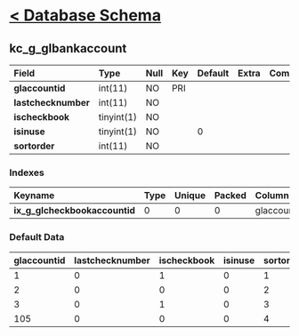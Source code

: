 # [< Database Schema](DatabaseSchema.md) #

## kc\_g\_glbankaccount ##
| **Field** | Type | Null | Key | Default | Extra | Comment |
|:----------|:-----|:-----|:----|:--------|:------|:--------|
| **glaccountid** | int(11) | NO | PRI |  |  |  |
| **lastchecknumber** | int(11) | NO |  |  |  |  |
| **ischeckbook** | tinyint(1) | NO |  |  |  |  |
| **isinuse** | tinyint(1) | NO |  | 0 |  |  |
| **sortorder** | int(11) | NO |  |  |  |  |


### Indexes ###
| **Keyname** | Type | Unique | Packed | Column | Seq | Cardinality | Collation | Null | Comment |
|:------------|:-----|:-------|:-------|:-------|:----|:------------|:----------|:-----|:--------|
| **ix\_g\_glcheckbookaccountid** | 0 | 0 | 0 | glaccountid | 1 | 4 | A | 0 | 0 |


### Default Data ###
| glaccountid | lastchecknumber | ischeckbook | isinuse | sortorder |
|:------------|:----------------|:------------|:--------|:----------|
| 1 | 0 | 1 | 0 | 1 |
| 2 | 0 | 0 | 0 | 2 |
| 3 | 0 | 1 | 0 | 3 |
| 105 | 0 | 0 | 0 | 4 |